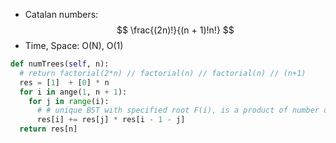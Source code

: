 * Catalan numbers: $$ \frac{(2n)!}{(n + 1)!n!} $$
* Time, Space: O(N), O(1)

```py
def numTrees(self, n):
  # return factorial(2*n) // factorial(n) // factorial(n) // (n+1)
  res = [1]  + [0] * n
  for i in ange(1, n + 1):
    for j in range(i):
      # # unique BST with specified root F(i), is a product of number of BSTs for its left and right subtrees
      res[i] += res[j] * res[i - 1 - j]
  return res[n]
```
